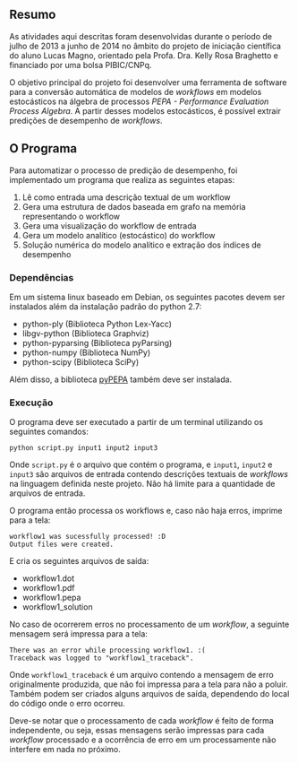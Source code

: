 ## Resumo
As atividades aqui descritas foram desenvolvidas durante o período de julho de 2013 a junho de 2014 no âmbito do projeto de iniciação científica do aluno Lucas Magno, orientado pela Profa. Dra. Kelly Rosa Braghetto e financiado por uma bolsa PIBIC/CNPq.

O objetivo principal do projeto foi desenvolver uma ferramenta de software para a conversão automática de modelos de *workflows* em modelos estocásticos na álgebra de processos *PEPA - Performance Evaluation Process Algebra*. A partir desses modelos estocásticos, é possível extrair predições de desempenho de *workflows*.

## O Programa
Para automatizar o processo de predição de desempenho, foi implementado um programa
que realiza as seguintes etapas:

1. Lê como entrada uma descrição textual de um workflow
2. Gera uma estrutura de dados baseada em grafo na memória representando o workflow
3. Gera uma visualização do workflow de entrada
4. Gera um modelo analítico (estocástico) do workflow
5. Solução numérica do modelo analítico e extração dos índices de desempenho

### Dependências
Em um sistema linux baseado em Debian, os seguintes pacotes devem ser instalados além da
instalação padrão do python 2.7:
* python-ply (Biblioteca Python Lex-Yacc)
* libgv-python (Biblioteca Graphviz)
* python-pyparsing (Biblioteca pyParsing)
* python-numpy (Biblioteca NumPy)
* python-scipy (Biblioteca SciPy)

Além disso, a biblioteca [pyPEPA](https://github.com/tdi/pyPEPA) também deve ser instalada.

### Execução
O programa deve ser executado a partir de um terminal utilizando os seguintes comandos:

    python script.py input1 input2 input3

Onde `script.py` é o arquivo que contém o programa,
e `input1`, `input2` e `input3` são arquivos de entrada contendo descrições textuais de *workflows* na
linguagem definida neste projeto. Não há limite para a quantidade de arquivos de entrada.

O programa então processa os workflows e, caso não haja erros, imprime para a tela:

    workflow1 was sucessfully processed! :D
    Output files were created.

E cria os seguintes arquivos de saída:
* workflow1.dot
* workflow1.pdf
* workflow1.pepa
* workflow1_solution

No caso de ocorrerem erros no processamento de um *workflow*, a seguinte mensagem será
impressa para a tela:

    There was an error while processing workflow1. :(
    Traceback was logged to "workflow1_traceback".

Onde `workflow1_traceback` é um arquivo contendo a mensagem de erro originalmente produzida, que não foi impressa para a tela para não a poluir. Também podem ser criados alguns arquivos de saída, dependendo do local do código onde o erro ocorreu.

Deve-se notar que o processamento de cada *workflow* é feito de forma independente, ou seja, essas mensagens serão impressas para cada *workflow* processado e a ocorrência de erro em um processamente não interfere em nada no próximo.
